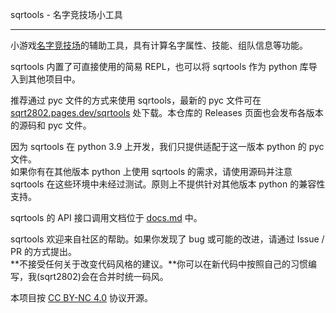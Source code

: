 sqrtools - 名字竞技场小工具

------

小游戏[名字竞技场](https://deepmess.com/namerena/)的辅助工具，具有计算名字属性、技能、组队信息等功能。

sqrtools 内置了可直接使用的简易 REPL，也可以将 sqrtools 作为 python 库导入到其他项目中。

推荐通过 pyc 文件的方式来使用 sqrtools，最新的 pyc 文件可在 [sqrt2802.pages.dev/sqrtools](https://sqrt2802.pages.dev/sqrtools/) 处下载。本仓库的 Releases 页面也会发布各版本的源码和 pyc 文件。

因为 sqrtools 在 python 3.9 上开发，我们只提供适配于这一版本 python 的 pyc 文件。\
如果你有在其他版本 python 上使用 sqrtools 的需求，请使用源码并注意 sqrtools 在这些环境中未经过测试。原则上不提供针对其他版本 python 的兼容性支持。

sqrtools 的 API 接口调用文档位于 [docs.md](docs.md) 中。

sqrtools 欢迎来自社区的帮助。如果你发现了 bug 或可能的改进，请通过 Issue / PR 的方式提出。\
**不接受任何关于改变代码风格的建议。**你可以在新代码中按照自己的习惯编写，我\(sqrt2802\)会在合并时统一码风。

本项目按 [CC BY-NC 4.0](https://creativecommons.org/licenses/by-nc/4.0/) 协议开源。
